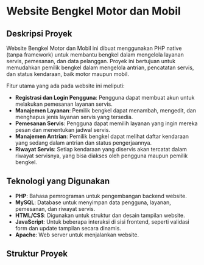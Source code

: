 # Website Bengkel Motor dan Mobil

## Deskripsi Proyek

Website Bengkel Motor dan Mobil ini dibuat menggunakan PHP native (tanpa framework) untuk membantu bengkel dalam mengelola layanan servis, pemesanan, dan data pelanggan. Proyek ini bertujuan untuk memudahkan pemilik bengkel dalam mengelola antrian, pencatatan servis, dan status kendaraan, baik motor maupun mobil.

Fitur utama yang ada pada website ini meliputi:
- **Registrasi dan Login Pengguna**: Pengguna dapat membuat akun untuk melakukan pemesanan layanan servis.
- **Manajemen Layanan**: Pemilik bengkel dapat menambah, mengedit, dan menghapus jenis layanan servis yang tersedia.
- **Pemesanan Servis**: Pengguna dapat memilih layanan yang ingin mereka pesan dan menentukan jadwal servis.
- **Manajemen Antrian**: Pemilik bengkel dapat melihat daftar kendaraan yang sedang dalam antrian dan status pengerjaannya.
- **Riwayat Servis**: Setiap kendaraan yang diservis akan tercatat dalam riwayat servisnya, yang bisa diakses oleh pengguna maupun pemilik bengkel.

## Teknologi yang Digunakan

- **PHP**: Bahasa pemrograman untuk pengembangan backend website.
- **MySQL**: Database untuk menyimpan data pengguna, layanan, pemesanan, dan riwayat servis.
- **HTML/CSS**: Digunakan untuk struktur dan desain tampilan website.
- **JavaScript**: Untuk beberapa interaksi di sisi frontend, seperti validasi form dan update tampilan secara dinamis.
- **Apache**: Web server untuk menjalankan website.

## Struktur Proyek

